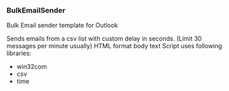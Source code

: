 ### BulkEmailSender
Bulk Email sender template for Outlook

Sends emails from a csv list with custom delay in seconds. (Limit 30 messages per minute usually)
HTML format body text
Script uses following libraries:
- win32com
- csv
- time
